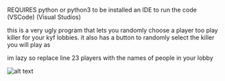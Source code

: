 REQUIRES python or python3 to be installed
an IDE to run the code (VSCode) (Visual Studios)

this is a very ugly program that lets you randomly choose a player too play killer for your kyf lobbies.
it also has a button to randomly select the killer you will play as

im lazy so replace line 23 players with the names of people in your lobby 

![alt text](https://cdn.discordapp.com/attachments/481988269521764352/1011006609541054464/unknown.png)
